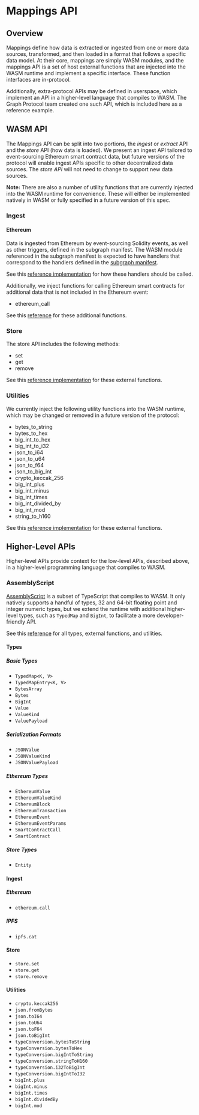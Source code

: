 # Mappings API

## Overview
Mappings define how data is extracted or ingested from one or more data sources, transformed, and then loaded in a format that follows a specific data model. At their core, mappings are simply WASM modules, and the mappings API is a set of host external functions that are injected into the WASM runtime and implement a specific interface. These function interfaces are in-protocol.

Additionally, extra-protocol APIs may be defined in userspace, which implement an API in a higher-level language that compiles to WASM. The Graph Protocol team created one such API, which is included here as a reference example.

## WASM API
The Mappings API can be split into two portions, the *ingest* or *extract* API and the *store* API (how data is loaded). We present an ingest API tailored to event-sourcing Ethereum smart contract data, but future versions of the protocol will enable ingest APIs specific to other decentralized data sources. The *store API* will not need to change to support new data sources.

**Note:** There are also a number of utility functions that are currently injected into the WASM runtime for convenience. These will either be implemented natively in WASM or fully specified in a future version of this spec.

### Ingest
#### Ethereum
Data is ingested from Ethereum by event-sourcing Solidity events, as well as other triggers, defined in the subgraph manifest. The WASM module referenced in the subgraph manifest is expected to have handlers that correspond to the handlers defined in the [subgraph manifest](../subgraph-manifest).

See this [reference implementation](https://github.com/graphprotocol/graph-node/blob/master/runtime/wasm/src/host.rs) for how these handlers should be called.

Additionally, we inject functions for calling Ethereum smart contracts for additional data that is not included in the Ethereum event:
- ethereum_call

See this [reference](https://github.com/graphprotocol/graph-node/blob/master/runtime/wasm/src/host_exports.rs) for these additional functions.

### Store
The store API includes the following methods:
- set
- get
- remove

See this [reference implementation](https://github.com/graphprotocol/graph-node/blob/master/runtime/wasm/src/host_exports.rs) for these external functions.

### Utilities
We currently inject the following utility functions into the WASM runtime, which may be changed or removed in a future version of the protocol:
- bytes_to_string
- bytes_to_hex
- big_int_to_hex
- big_int_to_i32
- json_to_i64
- json_to_u64
- json_to_f64
- json_to_big_int
- crypto_keccak_256
- big_int_plus
- big_int_minus
- big_int_times
- big_int_divided_by
- big_int_mod
- string_to_h160

See this [reference implementation](https://github.com/graphprotocol/graph-node/blob/master/runtime/wasm/src/host_exports.rs) for these external functions.

## Higher-Level APIs
Higher-level APIs provide context for the low-level APIs, described above, in a higher-level programming language that compiles to WASM.

### AssemblyScript
[AssemblyScript](https://github.com/AssemblyScript/assemblyscript/wiki) is a subset of TypeScript that compiles to WASM. It only natively supports a handful of types, 32 and 64-bit floating point and integer numeric types, but we extend the runtime with additional higher-level types, such as `TypedMap` and `BigInt`, to facilitate a more developer-friendly API.

See this [reference](https://github.com/graphprotocol/graph-ts/blob/master/index.ts) for all types, external functions, and utilities.

#### Types
##### Basic Types
- `TypedMap<K, V>`
- `TypedMapEntry<K, V>`
- `BytesArray`
- `Bytes`
- `BigInt`
- `Value`
- `ValueKind`
- `ValuePayload`

##### Serialization Formats
- `JSONValue`
- `JSONValueKind`
- `JSONValuePayload`

##### Ethereum Types
- `EthereumValue`
- `EthereumValueKind`
- `EthereumBlock`
- `EthereumTransaction`
- `EthereumEvent`
- `EthereumEventParams`
- `SmartContractCall`
- `SmartContract`

##### Store Types
- `Entity`

#### Ingest
##### Ethereum
- `ethereum.call`

##### IPFS
- `ipfs.cat`

#### Store
- `store.set`
- `store.get`
- `store.remove`

#### Utilities
- `crypto.keccak256`
- `json.fromBytes`
- `json.toI64`
- `json.toU64`
- `json.toF64`
- `json.toBigInt`
- `typeConversion.bytesToString`
- `typeConversion.bytesToHex`
- `typeConversion.bigIntToString`
- `typeConversion.stringToH160`
- `typeConversion.i32ToBigInt`
- `typeConversion.bigIntToI32`
- `bigInt.plus`
- `bigInt.minus`
- `bigInt.times`
- `bigInt.dividedBy`
- `bigInt.mod`
